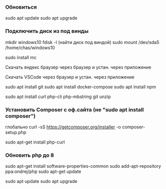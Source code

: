 
### Обновиться
sudo apt update
sudo apt upgrade

### Подключить диск из под винды
mkdir windows10
fdisk -l    (найти диск под виндой)
sudo mount /dev/sda5 /home/chas/windows10

sudo install mc

Скачать яндекс браузер через браузер и устан. через приложение

Скачать VSCode через браузер и устан. через приложение

sudo apt install git
sudo apt install docker-compose
sudo apt install npm

sudo apt install curl php-cli php-mbstring git unzip

### Установить Composer с оф.сайта (не "sudo apt install composer")
глобально
curl -sS https://getcomposer.org/installer -o composer-setup.php

sudo apt-get install php-curl

### Обновить php до 8
sudo apt-get install software-properties-common
sudo add-apt-repository ppa:ondrej/php
sudo apt-get update

sudo apt update
sudo apt upgrade
